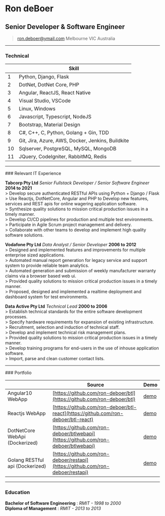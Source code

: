 # Ron deBoer
## Senior Developer & Software Engineer

> [ron.deboer@ymail.com](mailto:ron.deboer@ymail.com)
>      Melbourne VIC Australia

------

### Technical

|    | Skill                                                   |
|----|---------------------------------------------------------|
| 1  | Python, Django, Flask                                   |
| 2  | DotNet, DotNet Core, PHP                                |
| 3  | Angular, ReactJS, React Native                          |
| 4  | Visual Studio, VSCode                                   |
| 5  | Linux, Windows                                          |
| 6  | Javascript, Typescript, NodeJS                          |
| 7  | Bootstrap, Material Design                              |
| 8  | C#, C++, C, Python, Golang + Gin, TDD                   |
| 9  | Git, Jira, Azure, AWS, Docker, Jenkins, Buildkite       |
| 10  | Sqlserver, PostgreSQL, MySQL, MongoDB                  |
| 11 | JQuery, CodeIgniter, RabbitMQ, Redis                    |

------
<div style="page-break-after: always"></div>
### Relevant IT Experience

**Tabcorp Pty Ltd** *Senior Fullstack Developer / Senior Software Engineer* __2014 to 2021__ \
        > Develop secure authenticated RESTful APIs using Python + Django / Flask \
	> Use Reactjs, DotNetCore, Angular and PHP to Develop new features, services and REST apis for online wagering application software. \
	> Synthesize quality solutions to mission critical production issues in a timely manner. \
	> Develop CI/CD pipelines for production and multiple test environments. \
	> Participate in Agile Scrum project management and delivery. \
	> Collaborate with other teams to develop and implement high quality software solutions. 
	
**Vodafone Pty Ltd** *Data Analyst / Senior Developer* __2006 to 2012__ \
	> Designed and implemented features and improvements for multiple enterprise sized applications. \
	> Automated manual report generation for legacy service and support system to provide reliable team analytics. \
	> Automated generation and submission of weekly manufacturer warranty claims via a browser based web ui. \
	> Provided quality solutions to mission critical production issues in a timely manner. \
	> Proposed, designed and implemented a realtime deployment and dashboard system for test environments. 
	
**Data Active Pty Ltd** *Technical Lead* __2000 to 2006__ \
	> Establish technical standards for the entire software development processes. \
	> Specify hardware requirements for expansion of existing infrastructure. \
	> Recruitment, selection and induction of technical staff. \
	> Develop and implement technical risk management plans. \
	> Provided quality solutions to mission critical production issues in a timely manner. \
	> Develop training programs for end-users in the use of inhouse application software. \
	> Import, parse and clean customer contact lists.

------
<div style="page-break-after: always"></div>
### Portfolio

|                                 | Source                                  |  Demo
|---------------------------------|-----------------------------------------|-------------------------------------------|
| Angular10 WebApp               | [https://github.com/ron-deboer/btl](https://github.com/ron-deboer/btl)       | [demo](https://ron-deboer.github.io/btl)      |
| Reactjs WebApp  | [https://github.com/ron-deboer/btl-react](https://github.com/ron-deboer/btl-react)    | [demo](https://ron-deboer.github.io/btl-react)      |
| DotNetCore WebApi (Dockerized)  | [https://github.com/ron-deboer/btlwebapi](https://github.com/ron-deboer/btlwebapi)    |  [demo](https://dev22.com.au/dotnetwebapi.html)      |
| Golang RESTful api (Dockerized) | [https://github.com/ron-deboer/restapi](https://github.com/ron-deboer/restapi)    | [demo](https://dev22.com.au/golangwebapi.html)      |

------
<div style="page-break-after: always"></div>

### Education
**Bachelor of Software Engineering** : *RMIT -  1998 to 2000* \
**Diploma of Management** : *RMIT - 2013 to 2013*
